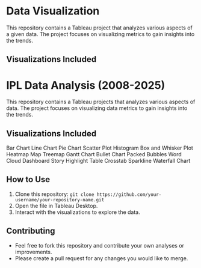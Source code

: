 # Data Visualization 

This repository contains a Tableau project that analyzes various aspects of a given data. The project focuses on visualizing metrics to gain insights into the trends.



## Visualizations Included
# IPL Data Analysis (2008-2025)

This repository contains a Tableau projects that analyzes various aspects of data. The project focuses on visualizing data metrics to gain insights into the trends.


## Visualizations Included

Bar Chart
Line Chart
Pie Chart
Scatter Plot
Histogram
Box and Whisker Plot
Heatmap
Map
Treemap
Gantt Chart
Bullet Chart
Packed Bubbles
Word Cloud
Dashboard
Story
Highlight Table
Crosstab
Sparkline
Waterfall Chart

## How to Use

1. Clone this repository: `git clone https://github.com/your-username/your-repository-name.git`
2. Open the file in Tableau Desktop.
3. Interact with the visualizations to explore the data.

## Contributing

* Feel free to fork this repository and contribute your own analyses or improvements.
* Please create a pull request for any changes you would like to merge.
